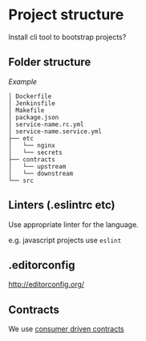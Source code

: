 # Project structure

Install cli tool to bootstrap projects?

## Folder structure

*Example*
```
│ Dockerfile
│ Jenkinsfile
│ Makefile
│ package.json
│ service-name.rc.yml
│ service-name.service.yml
├── etc
│   └── nginx
│   └── secrets
├── contracts
│   └── upstream
│   └── downstream
└── src
```


## Linters (.eslintrc etc)
Use appropriate linter for the language.

e.g. javascript projects use `eslint`


## .editorconfig
http://editorconfig.org/


## Contracts
We use [consumer driven contracts](http://martinfowler.com/articles/consumerDrivenContracts.html)
